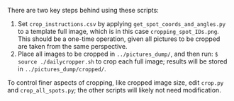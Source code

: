 There are two key steps behind using these scripts:

1. Set `crop_instructions.csv` by applying `get_spot_coords_and_angles.py`
to a template full image, which is in this case `cropping_spot_IDs.png`.
This should be a one-time operation, given all pictures to be cropped are
taken from the same perspective.
2. Place all images to be cropped in `../pictures_dump/`, and then run:
`$ source ./dailycropper.sh` to crop each full image; results will be
stored in `../pictures_dump/cropped/`.

To control finer aspects of cropping, like cropped image size, edit
`crop.py` and `crop_all_spots.py`; the other scripts will likely not
need modification.
